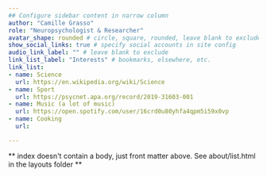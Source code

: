 ```yaml
---
## Configure sidebar content in narrow column
author: "Camille Grasso"
role: "Neuropsychologist & Researcher"
avatar_shape: rounded # circle, square, rounded, leave blank to exclude
show_social_links: true # specify social accounts in site config
audio_link_label: "" # leave blank to exclude
link_list_label: "Interests" # bookmarks, elsewhere, etc.
link_list:
- name: Science
  url: https://en.wikipedia.org/wiki/Science
- name: Sport
  url: https://psycnet.apa.org/record/2019-31603-001
- name: Music (a lot of music)
  url: https://open.spotify.com/user/16crd0u80yhfa4qpm5i59x0vp
- name: Cooking
  url: 

---
```


** index doesn't contain a body, just front matter above.
See about/list.html in the layouts folder **